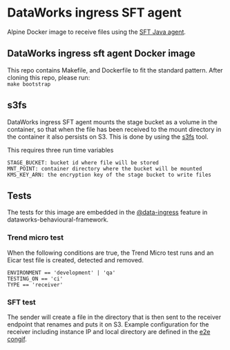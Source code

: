 # DataWorks ingress SFT agent

Alpine Docker image to receive files using the [SFT Java agent](https://dwpdigital.atlassian.net/wiki/spaces/SFT/pages/113836037260/SFT+Agent+Documentation).

## DataWorks ingress sft agent Docker image

This repo contains Makefile, and Dockerfile to fit the standard pattern.
After cloning this repo, please run:  
`make bootstrap`


## s3fs

DataWorks ingress SFT agent mounts the stage bucket as a volume in the container, so that when the file has been received to the mount directory in the container it also persists on S3. This is done by using the [s3fs](https://github.com/s3fs-fuse/s3fs-fuse) tool.

This requires three run time variables
```
STAGE_BUCKET: bucket id where file will be stored
MNT_POINT: container directory where the bucket will be mounted
KMS_KEY_ARN: the encryption key of the stage bucket to write files

```

## Tests

The tests for this image are embedded in the [@data-ingress](https://github.com/dwp/dataworks-behavioural-framework/blob/master/src/features/data-ingress.feature) feature in dataworks-behavioural-framework.

### Trend micro test

When the following conditions are true, the Trend Micro test runs and an Eicar test file is created, detected and removed.

```
ENVIRONMENT == 'development' | 'qa'
TESTING_ON == 'ci'
TYPE == 'receiver'
```

### SFT test

The sender will create a file in the directory that is then sent to the receiver endpoint that renames and puts it on S3. Example configuration for the receiver including instance IP and local directory are defined in the [e2e congif](https://github.com/dwp/dataworks-aws-data-ingress/blob/master/terraform/data-ingress-sft-task/sft_config/agent-application-config-receiver-e2e.tpl).
